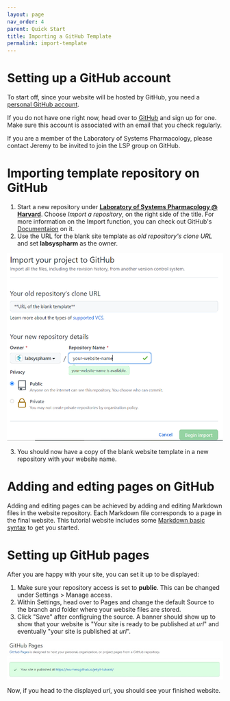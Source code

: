 ```yaml
---
layout: page
nav_order: 4
parent: Quick Start
title: Importing a GitHub Template
permalink: import-template
---
```


# Setting up a GitHub account

To start off, since your website will be hosted by GitHub, you need a [personal GitHub account](https://docs.github.com/en/get-started/learning-about-github/types-of-github-accounts#personal-user-accounts). 

If you do not have one right now, head over to [GitHub](https://github.com/) and sign up for one. Make sure this account is associated with an email that you check regularly. 

If you are a member of the Laboratory of Systems Pharmacology, please contact Jeremy to be invited to join the LSP group on GitHub.

# Importing template repository on GitHub

1. Start a new repository under [**Laboratory of Systems Pharmacology @ Harvard**](https://github.com/labsyspharm). Choose _Import a repository_, on the right side of the title. For more information on the Import function, you can check out GitHub's [Documentaion](https://docs.github.com/en/github/importing-your-projects-to-github/importing-source-code-to-github/importing-a-repository-with-github-importer) on it.
2. Use the URL for the blank site template as _old repository's clone URL_ and set **labsyspharm** as the owner.

![import example](../images/import-screenshot.PNG)

3. You should now have a copy of the blank website template in a new repository with your website name. 

# Adding and edting pages on GitHub

Adding and editing pages can be achieved by adding and editing Markdown files in the website repository. Each Markdown file corresponds to a page in the final website. This tutorial website includes some [Markdown basic syntax](./markdown-basic) to get you started.

# Setting up GitHub pages

After you are happy with your site, you can set it up to be displayed:
1. Make sure your repository access is set to **public**. This can be changed under Settings > Manage access.
2. Within Settings, head over to Pages and change the default Source to the branch and folder where your website files are stored.
3. Click "Save" after configruing the source. A banner should show up to show that your website is "Your site is ready to be published at *url*" and eventually "your site is published at *url*".

![screenshot of banner](../images/ghpages-setup.jpg)

Now, if you head to the displayed *url*, you should see your finished website. 
